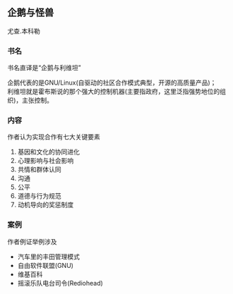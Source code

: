## 企鹅与怪兽

尤查.本科勒

### 书名

书名直译是“企鹅与利维坦”

企鹅代表的是GNU/Linux(自驱动的社区合作模式典型，开源的高质量产品)；  
利维坦就是霍布斯说的那个强大的控制机器(主要指政府，这里泛指强势地位的组织)，主张控制。

### 内容
作者认为实现合作有七大关键要素

1. 基因和文化的协同进化
2. 心理影响与社会影响
3. 共情和群体认同
4. 沟通
5. 公平
6. 道德与行为规范
7. 动机导向的奖惩制度

### 案例
作者例证举例涉及
- 汽车里的丰田管理模式
- 自由软件联盟(GNU)
- 维基百科
- 摇滚乐队电台司令(Rediohead)

